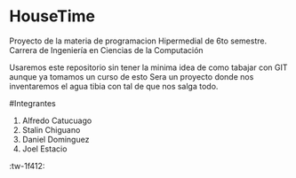 # HouseTime
Proyecto de la materia de programacion Hipermedial de 6to semestre. Carrera de Ingeniería en Ciencias de la Computación

Usaremos este repositorio sin tener la minima idea de como tabajar con GIT aunque ya tomamos un curso de esto
Sera un proyecto donde nos inventaremos el agua tibia con tal de que nos salga todo.

#Integrantes
1. Alfredo Catucuago
2. Stalin Chiguano
3. Daniel Dominguez
4. Joel Estacio

:tw-1f412:
